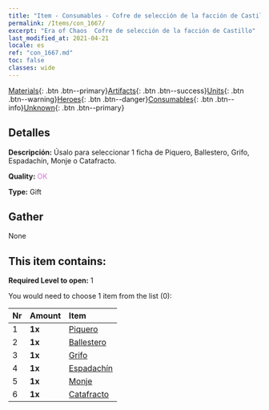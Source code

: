```yaml
---
title: "Item - Consumables - Cofre de selección de la facción de Castillo"
permalink: /Items/con_1667/
excerpt: "Era of Chaos  Cofre de selección de la facción de Castillo"
last_modified_at: 2021-04-21
locale: es
ref: "con_1667.md"
toc: false
classes: wide
---
```

 [Materials](/es/Items/){: .btn .btn--primary}[Artifacts](/es/Items/Artifacts/){: .btn .btn--success}[Units](/es/Items/Units/){: .btn .btn--warning}[Heroes](/es/Items/Heroes/){: .btn .btn--danger}[Consumables](/es/Items/Consumables/){: .btn .btn--info}[Unknown](/es/Items/Unknown/){: .btn .btn--primary}

## Detalles
 **Descripción:** Úsalo para seleccionar 1 ficha de Piquero, Ballestero, Grifo, Espadachín, Monje o Catafracto.

 **Quality:** <span style="color: #DA70D6">OK</span>

 **Type:** Gift

## Gather

  None

## This item contains:

 **Required Level to open:** 1

 You would need to choose 1 item from the list (0):

  | Nr | Amount |     Item    |
  |:---|:-------|:------------|
  | 1 |  **1x** | [Piquero](/es/Items/unt_190/) |  | 
  | 2 |  **1x** | [Ballestero](/es/Items/unt_191/) |  | 
  | 3 |  **1x** | [Grifo](/es/Items/unt_192/) |  | 
  | 4 |  **1x** | [Espadachín](/es/Items/unt_193/) |  | 
  | 5 |  **1x** | [Monje](/es/Items/unt_194/) |  | 
  | 6 |  **1x** | [Catafracto](/es/Items/unt_195/) |  | 
